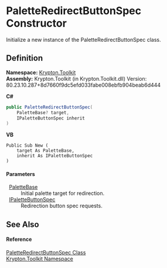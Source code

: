 # PaletteRedirectButtonSpec Constructor


Initialize a new instance of the PaletteRedirectButtonSpec class.



## Definition
**Namespace:** <a href="79d2eac2-21f4-54ff-7552-b20c33c30600.md">Krypton.Toolkit</a>  
**Assembly:** Krypton.Toolkit (in Krypton.Toolkit.dll) Version: 80.23.10.287+8d7660f9dc5efd033fabe008ebfb904beab6d444

**C#**
``` C#
public PaletteRedirectButtonSpec(
	PaletteBase? target,
	IPaletteButtonSpec inherit
)
```
**VB**
``` VB
Public Sub New ( 
	target As PaletteBase,
	inherit As IPaletteButtonSpec
)
```



#### Parameters
<dl><dt>  <a href="6da77fa5-1590-4646-f2ea-70002c922aee.md">PaletteBase</a></dt><dd>Initial palette target for redirection.</dd><dt>  <a href="67a39f59-bb36-d876-4991-a57b7e9aff33.md">IPaletteButtonSpec</a></dt><dd>Redirection button spec requests.</dd></dl>

## See Also


#### Reference
<a href="7a2ec677-4e13-2267-6bc0-1c6b28dc5248.md">PaletteRedirectButtonSpec Class</a>  
<a href="79d2eac2-21f4-54ff-7552-b20c33c30600.md">Krypton.Toolkit Namespace</a>  
